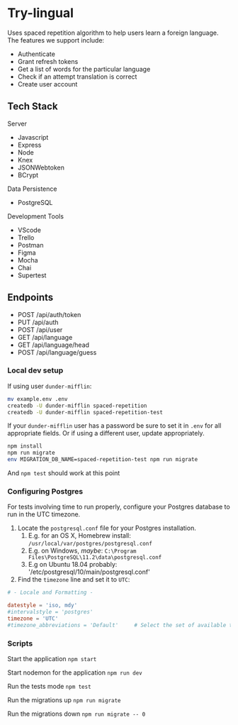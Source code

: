 # Try-lingual

Uses spaced repetition algorithm to help users learn a foreign language. The features we support include:

- Authenticate
- Grant refresh tokens
- Get a list of words for the particular language
- Check if an attempt translation is correct
- Create user account

## Tech Stack

Server

- Javascript
- Express
- Node
- Knex
- JSONWebtoken
- BCrypt

Data Persistence

- PostgreSQL

Development Tools

- VScode
- Trello
- Postman
- Figma
- Mocha
- Chai
- Supertest

## Endpoints

- POST /api/auth/token
- PUT /api/auth
- POST /api/user
- GET /api/language
- GET /api/language/head
- POST /api/language/guess

### Local dev setup

If using user `dunder-mifflin`:

```bash
mv example.env .env
createdb -U dunder-mifflin spaced-repetition
createdb -U dunder-mifflin spaced-repetition-test
```

If your `dunder-mifflin` user has a password be sure to set it in `.env` for all appropriate fields. Or if using a different user, update appropriately.

```bash
npm install
npm run migrate
env MIGRATION_DB_NAME=spaced-repetition-test npm run migrate
```

And `npm test` should work at this point

### Configuring Postgres

For tests involving time to run properly, configure your Postgres database to run in the UTC timezone.

1. Locate the `postgresql.conf` file for your Postgres installation.
   1. E.g. for an OS X, Homebrew install: `/usr/local/var/postgres/postgresql.conf`
   2. E.g. on Windows, _maybe_: `C:\Program Files\PostgreSQL\11.2\data\postgresql.conf`
   3. E.g on Ubuntu 18.04 probably: '/etc/postgresql/10/main/postgresql.conf'
2. Find the `timezone` line and set it to `UTC`:

```conf
# - Locale and Formatting -

datestyle = 'iso, mdy'
#intervalstyle = 'postgres'
timezone = 'UTC'
#timezone_abbreviations = 'Default'     # Select the set of available time zone
```

### Scripts

Start the application `npm start`

Start nodemon for the application `npm run dev`

Run the tests mode `npm test`

Run the migrations up `npm run migrate`

Run the migrations down `npm run migrate -- 0`
